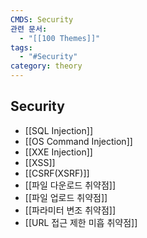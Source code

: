 ```yaml
---
CMDS: Security
관련 문서:
  - "[[100 Themes]]"
tags:
  - "#Security"
category: theory
---
```

## Security
- [[SQL Injection]]
- [[OS Command Injection]]
- [[XXE Injection]]
- [[XSS]]
- [[CSRF(XSRF)]]
- [[파일 다운로드 취약점]]
- [[파일 업로드 취약점]]
- [[파라미터 변조 취약점]]
- [[URL 접근 제한 미흡 취약점]]